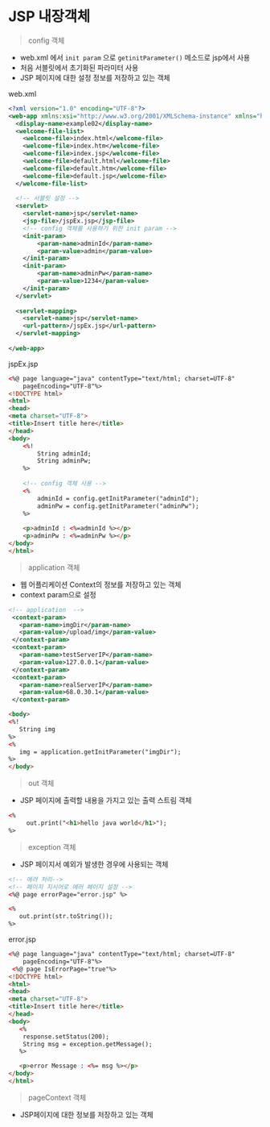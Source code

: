 # JSP 내장객체

> config 객체
 
 - web.xml 에서 `init param` 으로 `getinitParameter()` 메소드로 jsp에서 사용
 - 처음 서블릿에서 초기화된 파라미터 사용
 - JSP 페이지에 대한 설정 정보를 저장하고 있는 객체 

web.xml
~~~xml
<?xml version="1.0" encoding="UTF-8"?>
<web-app xmlns:xsi="http://www.w3.org/2001/XMLSchema-instance" xmlns="http://xmlns.jcp.org/xml/ns/javaee" xsi:schemaLocation="http://xmlns.jcp.org/xml/ns/javaee http://xmlns.jcp.org/xml/ns/javaee/web-app_4_0.xsd" id="WebApp_ID" version="4.0">
  <display-name>example02</display-name>
  <welcome-file-list>
    <welcome-file>index.html</welcome-file>
    <welcome-file>index.htm</welcome-file>
    <welcome-file>index.jsp</welcome-file>
    <welcome-file>default.html</welcome-file>
    <welcome-file>default.htm</welcome-file>
    <welcome-file>default.jsp</welcome-file>
  </welcome-file-list>
  
  <!-- 서블릿 설정 -->
  <servlet>
    <servlet-name>jsp</servlet-name>
    <jsp-file>/jspEx.jsp</jsp-file>
    <!-- config 객체를 사용하기 위한 init param -->
    <init-param>
        <param-name>adminId</param-name>
        <param-value>admin</param-value>
    </init-param>
    <init-param>
        <param-name>adminPw</param-name>
        <param-value>1234</param-value>
    </init-param>
  </servlet>
  
  <servlet-mapping>
    <servlet-name>jsp</servlet-name>
    <url-pattern>/jspEx.jsp</url-pattern>
  </servlet-mapping>
  
</web-app>
~~~

jspEx.jsp
~~~html
<%@ page language="java" contentType="text/html; charset=UTF-8"
    pageEncoding="UTF-8"%>
<!DOCTYPE html>
<html>
<head>
<meta charset="UTF-8">
<title>Insert title here</title>
</head>
<body>
    <%! 
        String adminId;
        String adminPw;
    %>
    
    <!-- config 객체 사용 -->
    <% 
        adminId = config.getInitParameter("adminId");
        adminPw = config.getInitParameter("adminPw");
    %>
    
    <p>adminId : <%=adminId %></p>
    <p>adminPw : <%=adminPw %></p>
</body>
</html>
~~~

> application 객체
 
 - 웹 어플리케이션 Context의 정보를 저장하고 있는 객체
 - context param으로 설정

 ~~~xml
 <!-- application  -->
  <context-param>
    <param-name>imgDir</param-name>
    <param-value>/upload/img</param-value>
  </context-param>
  <context-param>
    <param-name>testServerIP</param-name>
    <param-value>127.0.0.1</param-value>
  </context-param>
  <context-param>
    <param-name>realServerIP</param-name>
    <param-value>68.0.30.1</param-value>
  </context-param>
 ~~~

 ~~~html
 <body>
 <%!
    String img
 %>
 <%
    img = application.getInitParameter("imgDir");
 %>
 </body>
 ~~~

> out 객체

 - JSP 페이지에 출력할 내용을 가지고 있는 출력 스트림 객체

~~~html
<%
     out.print("<h1>hello java world</h1>");
%>
~~~

> exception 객체
 
 - JSP 페이지서 예외가 발생한 경우에 사용되는 객체

 ~~~html
 <!-- 에러 처리-->
 <!-- 페이지 지시어로 에러 페이지 설정 -->
 <%@ page errorPage="error.jsp" %>

 <%
    out.print(str.toString());
 %>
 ~~~

 error.jsp

~~~html
<%@ page language="java" contentType="text/html; charset=UTF-8"
    pageEncoding="UTF-8"%>
 <%@ page IsErrorPage="true"%>   
<!DOCTYPE html>
<html>
<head>
<meta charset="UTF-8">
<title>Insert title here</title>
</head>
<body>
   <% 
    response.setStatus(200);
    String msg = exception.getMessage();
   %>

   <p>error Message : <%= msg %></p>
</body>
</html>
~~~

> pageContext 객체

 - JSP페이지에 대한 정보를 저장하고 있는 객체
 